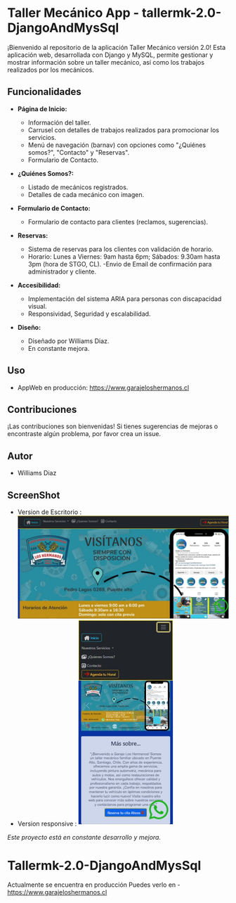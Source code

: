 # Taller Mecánico App - tallermk-2.0-DjangoAndMysSql

¡Bienvenido al repositorio de la aplicación Taller Mecánico versión 2.0! Esta aplicación web, desarrollada con Django y MySQL, permite gestionar y mostrar información sobre un taller mecánico, así como los trabajos realizados por los mecánicos.

## Funcionalidades

- **Página de Inicio:**
  - Información del taller.
  - Carrusel con detalles de trabajos realizados para promocionar los servicios.
  - Menú de navegación (barnav) con opciones como "¿Quiénes somos?", "Contacto" y "Reservas".
  - Formulario de Contacto.

- **¿Quiénes Somos?:**
  - Listado de mecánicos registrados.
  - Detalles de cada mecánico con imagen.
  

- **Formulario de Contacto:**
  - Formulario de contacto para clientes (reclamos, sugerencias).

- **Reservas:**
  - Sistema de reservas para los clientes con validación de horario.
  - Horario: Lunes a Viernes: 9am hasta 6pm; Sábados: 9.30am hasta 3pm (hora de STGO, CL).
  -Envio de Email de confirmación para administrador y cliente.

- **Accesibilidad:**
  - Implementación del sistema ARIA para personas con discapacidad visual.
  - Responsividad, Seguridad y escalabilidad.

- **Diseño:**
  - Diseñado por Williams Diaz.
  - En constante mejora.

## Uso
- AppWeb en producción: https://www.garajeloshermanos.cl

## Contribuciones

¡Las contribuciones son bienvenidas! Si tienes sugerencias de mejoras o encontraste algún problema, por favor crea un issue.

## Autor

- Williams Diaz

## ScreenShot
  -  Version de Escritorio : 
![Captura de pantalla completa](images/ss_fulls.jpg)
  -  Version responsive : 
![Captura de pantalla responsive en iPhone 14](images/ss_responsive_iphone14.jpg)





*Este proyecto está en constante desarrollo y mejora.*


# Tallermk-2.0-DjangoAndMysSql
Actualmente se encuentra en producción
Puedes verlo en - https://www.garajeloshermanos.cl
